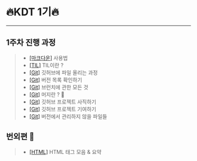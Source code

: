 # 🔥KDT 1기🔥

---

## **1주차** 진행 과정

> - [[마크다운]](./mds/markdown.md) 사용법
> - [[TIL]](./mds/TIL.md) TIL이란 ?
> - [[Git]](./mds/gits/git-start.md) 깃허브에 파일 올리는 과정
> - [[Git]](./mds/gits/git-log.md) 버전 목록 확인하기
> - [[Git]](./mds/gits/git-branch.md) 브런치에 관한 모든 것
> - [[Git]](./mds/gits/git-merge.md) 머지란 ? 🚨
> - [[Git]](./mds/gits/git-project.md) 깃허브 프로젝트 사직하기
> - [[Git]](./mds/gits/git-pull-request.md) 깃허브 프로젝트 기여하기
> - [[Git]](./mds/gits/git-gitignore.md) 버전에서 관리하지 않을 파일들

## **번외편** 💭

> - [[HTML]](./htmls/tag.md) HTML 태그 모음 & 요약
